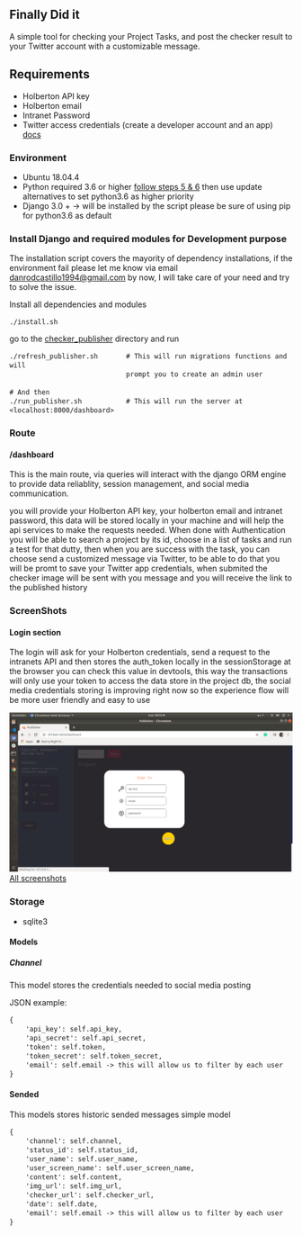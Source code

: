 ## Finally Did it

A simple tool for checking your Project Tasks, and post the checker result to your Twitter account with a customizable message.



## Requirements
- Holberton API key
- Holberton email
- Intranet Password
- Twitter access credentials (create a developer account and an app) [docs](https://developer.twitter.com/en)

### Environment
- Ubuntu 18.04.4
- Python required 3.6 or higher [follow steps 5 & 6](https://medium.com/@moreless/install-python-3-6-on-ubuntu-16-04-28791d5c2167) then use update alternatives to set python3.6 as higher priority
- Django 3.0 + -> will be installed by the script please be sure of using pip for python3.6 as default


### Install Django and required modules for Development purpose
The installation script covers the mayority of dependency installations, if the environment fail please let me know via email <danrodcastillo1994@gmail.com> by now, I will take care of your need and try to solve the issue.

Install all dependencies and modules

```
./install.sh
```

go to the [checker_publisher](checker_publisher/) directory and run 

```
./refresh_publisher.sh       # This will run migrations functions and will
                             prompt you to create an admin user

# And then
./run_publisher.sh           # This will run the server at <localhost:8000/dashboard>
```

### Route

#### /dashboard

This is the main route, via queries will interact with the django ORM engine to provide data reliablity, session management, and social media communication.

you will provide your Holberton API key, your holberton email and intranet password, this data will be stored locally in your machine and will help the api services to make the requests needed. When done with Authentication you will be able to search a project by its id, choose in a list of tasks and run a test for that dutty, then when you are success with the task, you can choose send a customized message via Twitter, to be able to do that you will be promt to save your Twitter app credentials, when submited the checker image will be sent with you message and you will receive the link to the published history

### ScreenShots

#### Login section

The login will ask for your Holberton credentials, send a request to the intranets API and then stores the auth_token locally in the sessionStorage at the browser you can check this value in devtools, this way the transactions will only use your token to access the data store in the project db, the social media credentials storing is improving right now so the experience flow will be more user friendly and easy to use

![Login](screenshots/login.png)
[All screenshots](screenshots/)

### Storage

- sqlite3

#### Models

##### Channel

This model stores the credentials needed to social media posting

JSON example:

```
{
	'api_key': self.api_key,
	'api_secret': self.api_secret,
	'token': self.token,
	'token_secret': self.token_secret,
	'email': self.email -> this will allow us to filter by each user
}
```

#### Sended

This models stores historic sended messages simple model

```
{
	'channel': self.channel,
	'status_id': self.status_id,
	'user_name': self.user_name,
	'user_screen_name': self.user_screen_name,
	'content': self.content,
	'img_url': self.img_url,
	'checker_url': self.checker_url,
	'date': self.date,
	'email': self.email -> this will allow us to filter by each user
}
```

